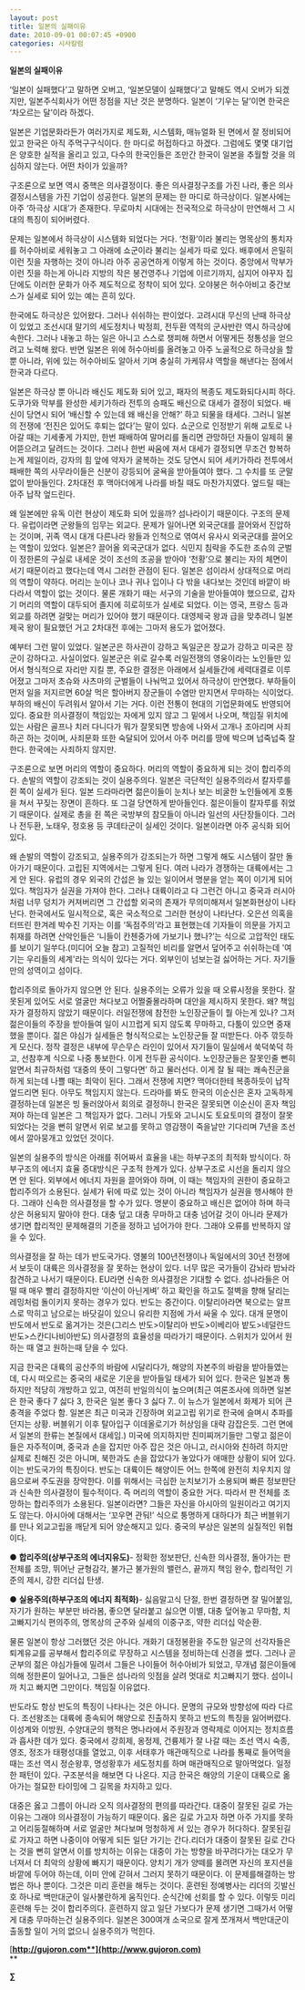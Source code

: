 ```yaml
---
layout: post
title: 일본의 실패이유
date: 2010-09-01 00:07:45 +0900
categories: 시사칼럼
---
```

**일본의 실패이유**



‘일본이 실패했다’고 말하면 오버고, ‘일본모델이 실패했다’고 말해도 역시 오버가 되겠지만, 일본주식회사가 어떤 정점을 지난 것은 분명하다. 일본이 ‘기우는 달’이면 한국은 ‘차오르는 달’이라 하겠다.



일본은 기업문화라든가 여러가지로 제도화, 시스템화, 매뉴얼화 된 면에서 잘 정비되어 있고 한국은 아직 주먹구구식이다. 한 마디로 허접하다고 하겠다. 그럼에도 몇몇 대기업은 양호한 실적을 올리고 있고, 다수의 한국인들은 조만간 한국이 일본을 추월할 것을 의심하지 않는다. 어떤 차이가 있을까?



구조론으로 보면 역시 중핵은 의사결정이다. 좋은 의사결정구조를 가진 나라, 좋은 의사결정시스템을 가진 기업이 성공한다. 일본의 문제는 한 마디로 하극상이다. 일본사에는 아주 ‘하극상 시대’가 존재한다. 무로마치 시대에는 전국적으로 하극상이 만연해서 그 시대의 특징이 되어버렸다.



문제는 일본에서 하극상이 시스템화 되었다는 거다. ‘천황’이라 불리는 명목상의 통치자를 허수아비로 세워놓고 그 아래에 쇼군이라 불리는 실세가 따로 있다. 배후에서 은밀히 이런 짓을 자행하는 것이 아니라 아주 공공연하게 이렇게 하는 것이다. 중앙에서 막부가 이런 짓을 하는게 아니라 지방의 작은 봉건영주나 기업에 이르기까지, 심지어 야꾸자 집단에도 이러한 문화가 아주 제도적으로 정착이 되어 있다. 오야붕은 허수아비고 중간보스가 실세로 되어 있는 예는 흔히 있다. 



한국에도 하극상은 있어왔다. 그러나 쉬쉬하는 판이었다. 고려시대 무신의 난때 하극상이 있었고 조선시대 말기의 세도정치나 박정희, 전두환 역적의 군사반란 역시 하극상에 속한다. 그러나 내놓고 하는 일은 아니고 스스로 챙피해 하면서 어떻게든 정통성을 얻으려고 노력해 왔다. 반면 일본은 위에 허수아비를 올려놓고 아주 노골적으로 하극상을 할 뿐 아니라, 위에 있는 허수아비도 알아서 기며 충실히 가케뮤샤 역할을 해낸다는 점에서 한국과 다르다.



일본은 하극상 뿐 아니라 배신도 제도화 되어 있고, 패자의 복종도 제도화되다시피 하다. 도쿠가와 막부를 완성한 세키가하라 전투의 승패도 배신으로 대세가 결정이 되었다. 배신이 당연시 되어 ‘배신할 수 있는데 왜 배신을 안해?’ 하고 되물을 태세다. 그러니 일본의 전쟁에 ‘전진은 있어도 후퇴는 없다’는 말이 있다. 쇼군으로 인정받기 위해 교토로 나아갈 때는 기세좋게 가지만, 한번 패배하여 말머리를 돌리면 관망하던 자들이 일제히 물어뜯으려고 달려드는 것이다. 그러나 한번 싸움에 져서 대세가 결정되면 무조건 항복하는게 제일이라, 강자의 힘 앞에 약자가 굴복하는 것도 당연시 되어 세키가하라 전투에서 패배한 쪽의 사무라이들은 신분이 강등되어 굴욕을 받아들여야 했다. 그 수치를 또 군말없이 받아들인다. 2차대전 후 맥아더에게 나라를 바칠 때도 마찬가지였다. 엎드릴 때는 아주 납작 엎드린다. 



왜 일본에만 유독 이런 현상이 제도화 되어 있을까? 섬나라이기 때문이다. 구조의 문제다. 유럽이라면 군왕들의 임무는 외교다. 문제가 일어나면 외국군대를 끌어와서 진압하는 것이며, 귀족 역시 대개 다른나라 왕들과 인척으로 엮여서 유사시 외국군대를 끌어오는 역할이 있었다. 일본은? 끌어올 외국군대가 없다. 식민지 침략을 주도한 조슈의 군벌이 정한론의 구실로 내세운 것이 조선의 조공을 받아야 ‘천황’으로 불리는 자의 체면이 서기 때문이라고 했다는데 역시 그러한 관점이 된다. 일본은 섬이라서 상대적으로 머리의 역할이 약하다. 머리는 눈이나 코나 귀나 입이나 다 밖을 내다보는 것인데 바깥이 바다라서 역할이 없는 것이다. 물론 개화기 때는 서구의 기술을 받아들여야 했으므로, 갑자기 머리의 역할이 대두되어 졸지에 히로히또가 실세로 되었다. 이는 영국, 프랑스 등과 외교를 하려면 걸맞는 머리가 있어야 했기 때문이다. 대영제국 왕과 급을 맞추려니 일본제국 왕이 필요했던 거고 2차대전 후에는 그마저 용도가 없어졌다. 



예부터 그런 말이 있었다. 일본군은 하사관이 강하고 독일군은 장교가 강하고 미국은 장군이 강하다고. 사실이었다. 일본군은 위로 갈수록 러일전쟁의 영웅이라는 노인들만 있어서 형식적으로 자리만 지킬 뿐, 주요한 결정은 아래에서 실세들간에 세력대결로 이루어졌고 그마저 초슈와 사츠마의 군벌들이 나눠먹고 있어서 하극상이 만연했다. 부하들이 먼저 일을 저지르면 60살 먹은 할아버지 장군들이 수염만 만지면서 무마하는 식이었다. 부하의 배신이 두려워서 알아서 기는 거다. 이런 전통이 현대의 기업문화에도 반영되어 있다. 중요한 의사결정이 책임있는 자에게 있지 않고 그 밑에서 나오며, 책임질 위치에 있는 사람은 골프나 치러 다니다가 뭐가 잘못되면 방송에 나와서 고개나 조아리며 사죄하곤 하는 것이며, 사죄문화 또한 숙달되어 있어서 아주 머리를 땅에 박으며 넙죽넙죽 잘 한다. 한국에는 사죄하지 않지만. 



구조론으로 보면 머리의 역할이 중요하다. 머리의 역할이 중요하게 되는 것이 합리주의다. 손발의 역할이 강조되는 것이 실용주의다. 일본은 극단적인 실용주의라서 칼자루를 쥔 쪽이 실세가 된다. 일본 드라마라면 젊은이들이 눈치나 보는 비굴한 노인들에게 호통을 쳐서 꾸짖는 장면이 흔하다. 또 그걸 당연하게 받아들인다. 젊은이들이 칼자루를 쥐었기 때문이다. 실제로 총을 쥔 쪽은 국방부의 참모들이 아니라 일선의 사단장들이다. 그러나 전두환, 노태우, 정호용 등 쿠데타군이 실세인 것이다. 일본이라면 아주 공식화 되어 있다.



왜 손발의 역할이 강조되고, 실용주의가 강조되는가 하면 그렇게 해도 시스템이 잘만 돌아가기 때문이다. 고립된 지역에서는 그렇게 된다. 여러 나라가 경쟁하는 대륙에서는 그게 안 된다. 유럽의 경우 외국의 간섭은 늘 있는 일이어서 명분을 얻는 쪽이 이기게 되어 있다. 책임자가 실권을 가져야 한다. 그러나 대륙이라고 다 그런건 아니고 중국과 러시아처럼 너무 덩치가 커져버리면 그 간섭할 외국의 존재가 무의미해져서 일본화현상이 나타난다. 한국에서도 일시적으로, 혹은 국소적으로 그러한 현상이 나타난다. 오은선 의혹을 터뜨린 한겨레 박수진 기자는 이를 ‘독점주의’라고 표현했는데 기자들이 의문을 가지고 취재를 하려면 산악인들은 ‘니들이 칸첸중가에 가보기나 했나?’는 식으로 고압적인 태도를 보이기 일쑤다.(미디어 오늘 참고) 고질적인 비리를 알면서 덮어주고 쉬쉬하는데 '여기는 우리들의 세계'라는 의식이 있다는 거다. 외부인이 넘보는걸 싫어하는 거다. 자기들만의 성역이고 섬이다. 



합리주의로 돌아가지 않으면 안 된다. 실용주의는 오류가 있을 때 오류시정을 못한다. 잘못된게 있어도 서로 얼굴만 쳐다보고 어쩔줄몰라하며 대안을 제시하지 못한다. 왜? 책임자가 결정하지 않았기 때문이다. 러일전쟁에 참전한 노인장군들이 뭘 아는게 있나? 그저 젊은이들의 주장을 받아들여 일이 시끄럽게 되지 않도록 무마하고, 다툼이 있으면 중재했을 뿐이다. 젊은 야심가 실세들은 형식적으로는 노인장군들 잘 떠받든다. 아주 깎듯하게 모신다. 정작 결정은 내부에 무슨무슨 라인이 있어서 자기들이 밀실에서 쑥덕쑥덕 하고, 선참후계 식으로 나중 통보한다. 이게 전두환 공식이다. 노인장군들은 잘못인줄 뻔히 알면서 최규하처럼 ‘대중의 뜻이 그렇다면’ 하고 물러선다. 이게 잘 될 때는 쾌속진군을 하게 되는데 나쁠 때는 최악이 된다. 그래서 전쟁에 지면? 맥아더한테 복종하듯이 납작 엎드리면 된다. 아무도 책임지지 않는다. 드라마를 봐도 한국의 이순신은 혼자 고독하게 결정하는데 일본은 빙 둘러앉아서 회의로 결정하니 한국은 잘못되면 이순신이 혼자 책임져야 하는데 일본은 그 책임자가 없다. 그러니 가토와 고니시도 토요토미의 결정이 잘못되었다는 것을 뻔히 알면서 위로 보고를 못하고 영감쟁이 죽을날만 기다리며 7년을 조선에서 깔아뭉개고 있었던 것이다. 



일본의 실용주의 방식은 아래를 쥐어짜서 효율을 내는 하부구조의 최적화 방식이다. 하부구조의 에너지 효율 증대방식은 구조적 한계가 있다. 상부구조로 시선을 돌리지 않으면 안 된다. 외부에서 에너지 자원을 끌어와야 하며, 이 때는 책임자의 권한이 중요하고 합리주의가 소용된다. 실세가 뒤에 따로 있는 것이 아니라 책임자가 실권을 행사해야 한다. 그래야 신속한 의사결정을 할 수가 있다. 명분이 중요하고 배신은 없어야 하며 하극상은 허용되지 말아야 한다. 대충 덮고 대충 무마하고 대충 넘어갈 것이 아니라 문제가 생기면 합리적인 문제해결의 기준을 정하고 넘어가야 한다. 그래야 오류를 반복하지 않을 수 있다. 



의사결정을 잘 하는 데가 반도국가다. 영불의 100년전쟁이나 독일에서의 30년 전쟁에서 보듯이 대륙은 의사결정을 잘 못하는 현상이 있다. 너무 많은 국가들이 감놔라 밤놔라 참견하고 나서기 때문이다. EU라면 신속한 의사결정은 기대할 수 없다. 섬나라들은 어떨 때 매우 빨리 결정하지만 ‘이산이 아닌게벼’ 하고 확인을 하고도 절벽을 향해 달리는 레밍처럼 돌이키지 못하는 경우가 있다. 반도는 중간이다. 이탈리아라면 북으로는 알프스로 막히고 남으로는 바닷길이 있으니 유리한 지점에 가서 싸울 수 있다. 대개 문명이 반도에서 반도로 옮겨가는 것은(그리스 반도>이탈리아 반도>이베리아 밭도>네덜란드 반도>스칸디나비아반도) 의사결정의 효율성을 따라가기 때문이다. 스위치가 있어서 원하는 때 열고 원하는때 닫을 수 있다. 



지금 한국은 대륙의 공산주의 바람에 시달리다가, 해양의 자본주의 바람을 받아들였는데, 다시 떠오르는 중국의 새로운 기운을 받아들일 태세가 되어 있다. 한국은 일본과 통하지만 적당히 개방하고 있고, 여전히 반일의식이 높으며(최근 여론조사에 의하면 일본은 한국 좋다 7 싫다 3, 한국은 일본 좋다 3 싫다 7.. 이 뉴스가 일본에서 화제가 되어 큰 충격을 주었다 함. 일본은 최근 미국과 긴장하며 외교고립 위기로 한국에 슬며시 추파를 던지는 상황. 버블위기 이후 탈아입구 이데올로기가 허상임을 대략 감잡은듯. 그런 면에서 일본의 한류는 본질에서 대세임.) 미국에 의지하지만 친미찌꺼기들만 그렇고 젊은이들은 자주적이며, 중국과 손을 잡지만 아주 잡은 것은 아니고, 러시아와 친하려 하지만 실제로 친해진 것은 아니며, 북한과도 손을 잡았다가 놓았다가 애매한 상황이 되어 있다. 이는 반도국가의 특징이다. 반도는 대륙이든 해양이든 어느 한쪽에 완전히 치우치지 않음으로써 주도권을 장악한다. 이를 위해서는 극심한 눈치보기가 소용되며 빠른 정보판단과 신속한 의사결정이 필수적이다. 즉 머리의 역할이 중요한 거다. 따라서 판 전체를 조망하는 합리주의가 소용된다. 일본이라면? 그들은 자신을 아시아의 일원이라고 여기지도 않는다. 아시아에 대해서는 ‘꼬우면 관둬!’ 식으로 퉁명하게 대하다가 최근 버블위기를 만나 외교고립을 깨닫게 되어 양순해지고 있다. 중국의 부상은 일본의 실질적인 위협이다. 



● **합리주의(상부구조의 에너지유도)**- 정확한 정보판단, 신속한 의사결정, 돌아가는 판 전체를 조망, 뛰어난 균형감각, 불가근 불가원의 밸런스, 끝까지 책임 완수, 합리적인 기준의 제시, 강한 리더십 탄생. 



● **실용주의(하부구조의 에너지 최적화)**- 싫음말고식 단절, 한번 결정하면 잘 밀어붙임, 자기가 원하는 부분만 바라봄, 좋으면 달라붙고 싫으면 이별, 대충 덮어놓고 무마함, 치고빠지기식 편의주의, 명목상의 군주와 실세의 이중구조, 약한 리더십 악순환.



물론 일본이 항상 그러했던 것은 아니다. 개화기 대정봉환을 주도한 일군의 선각자들은 퇴계유교를 공부해서 합리주의로 무장하고 시스템을 정비하는데 신경을 썼다. 그러나 곧 군부의 젊은 야심가들에 밀려서 그들은 나이들어 허수아비가 되었고, 무개념 젊은이들에 의해 정한론이 일어나고, 그들은 섬나라의 잇점을 살려 멋대로 치고빠지기 했다. 섬이니까 치고 빠지면 그만이다. 책임질 이유없다. 

   
반도라도 항상 반도의 특징이 나타나는 것은 아니다. 문명의 규모와 방향성에 따라 다르다. 조선왕조는 대륙에 종속되어 해양으로 진출하지 못하고 반도의 특징을 잃어버렸다. 이성계와 이방원, 수양대군의 행적은 명나라에서 주원장과 영락제로 이어지는 정치흐름과 흡사한 데가 있다. 중국에서 강희제, 옹정제, 건륭제가 잘 나갈 때는 조선 역시 숙종, 영조, 정조가 태평성대를 열었고, 이후 서태후가 매관매직으로 나라를 통째로 들어먹을 때는 조선 역시 정순왕후, 명성황후가 세도정치를 하며 매관매직으로 말아먹었다. 일정한 패턴이 있다. 구조분석을 해보면 다 나온다. 지금 한국은 해양의 기운이 대륙으로 옮아가는 절묘한 타이밍에 그 길목을 차지하고 있다.  


  
대중은 옳고 그름이 아니라 오직 의사결정의 편의를 따라간다. 대중이 잘못된 길로 가는 이유는 그래야 의사결정이 가능하기 때문이다. 옳은 길로 가고자 하면 아주 가지를 못하고 어리둥절해하며 서로 얼굴만 쳐다보며 멍청하게 서 있는 경우가 허다하다. 잘못된길로 가자고 하면 나중이야 어떻게 되든 일단 가기는 간다.리더가 대중이 잘못된 길로 간다는 것을 뻔히 알면서 이를 방치하는 이유는 대중이 가는 방향을 바꾸려다가는 대오가 무너져서 더 최악의 상황에 빠지기 때문이다. 양치기 개가 양떼를 몰려면 자신의 포지션을 바깥에 두어야 하는데, 이미 안에 갇혀서 그러지 못하기 때문이다. 이 문제를해결하는 방법은 하나 뿐이다. 그것은 미리 훈련을 해두는 것이다. 훈련된 정예병사는 리더의 깃발신호 하나로 백만대군이 일사불란하게 움직인다. 순식간에 선회를 할 수 있다. 이렇듯 미리 훈련해 두는 것이 합리주의다. 훈련하지 않고 일단 가보다가 문제 생기면 그때가서 어떻게 대충 무마하는건 실용주의다. 일본은 300여개 소국으로 잘게 쪼개져서 백만대군이 출동할 일이 거의 없으니 실용주의가 먹힌다.



[**http://gujoron.com**](http://www.gujoron.com)**  
** 

**∑**